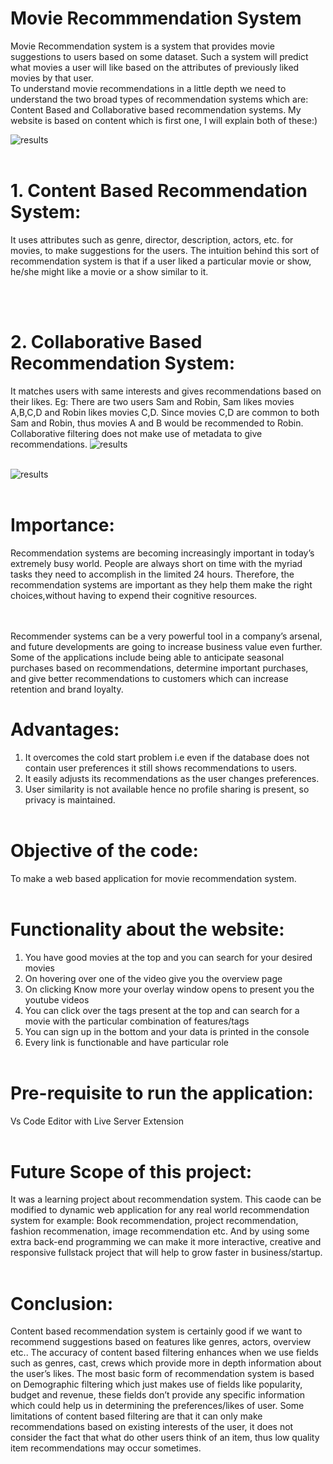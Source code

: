 <!-- # Movie-Recommendation-System
Here you get ratings, trailers      and even the link of all the movies. You will get an ordered list of the movies according to the blockbuster level.  https://amisha-movie-recommendation-system.netlify.app/  
 -->
 
 # Movie Recommmendation System
Movie Recommendation system is a system that provides movie suggestions to users based on some dataset. Such a 
system will predict what movies a user will like based on the attributes of previously liked movies by that user.
</br>
To understand movie recommendations in a little depth we need to understand the two broad types of recommendation systems which are: Content 
Based and Collaborative based recommendation systems. My website is based on content which is first one, I will explain both of these:)

![results](https://humboldt-wi.github.io/blog/img/seminar/causal_rec/overview.png)
</br></br>

# 1. Content Based Recommendation System:
 It uses attributes such as genre, director, description, actors, etc. for movies, to make suggestions for the users. The intuition behind this sort of recommendation system is that if a user liked a particular movie or show, he/she might like a movie or a show similar to it.


</br></br>

# 2. Collaborative Based Recommendation System:
It matches users with same interests and gives recommendations based on their likes. Eg: There are two users Sam and Robin, Sam likes movies A,B,C,D and Robin likes movies C,D. Since movies C,D are common to both Sam and Robin, thus movies A and B would be recommended to Robin. Collaborative filtering does not make use of metadata to give recommendations.
![results](https://miro.medium.com/max/4996/1*3m0Jmc_k0NP3_CCwnwdB7Q.png)
</br></br>


![results](https://miro.medium.com/max/4996/1*3m0Jmc_k0NP3_CCwnwdB7Q.png)
</br></br>


# Importance:
Recommendation systems are becoming increasingly important in today’s extremely busy world. People are always short on time with the myriad tasks they need to accomplish in the limited 24 hours. Therefore, the recommendation systems are important as they help them make the right choices,without having to expend their cognitive resources.  
</br></br>

Recommender systems can be a very powerful tool in a company’s arsenal, and future developments are going to increase business value even further. 
Some of the applications include being able to anticipate seasonal purchases based on recommendations, determine important purchases, and give better recommendations to customers which can increase retention and brand loyalty.

# Advantages:
1) It overcomes the cold start problem i.e even if the database does not contain user preferences it still shows recommendations to users.
2) It easily adjusts its recommendations as the user changes preferences.
3) User similarity is not available hence no profile sharing is present, so privacy is maintained.
</br></br>

# Objective of the code:
To make a web based application for movie recommendation system.
</br></br>

# Functionality about the website:
1) You have good movies at the top and you can search for your desired movies
2) On hovering over one of the video give you the overview page
3) On clicking Know more your overlay window opens to present you the youtube videos
4) You can click over the tags present at the top and can search for a movie with the particular combination of features/tags
5) You can sign up in the bottom and your data is printed in the console
6) Every link is functionable and have particular role
</br></br>

# Pre-requisite to run the application: 
Vs Code Editor with Live Server Extension
</br></br>

# Future Scope of this project:
It was a learning project about recommendation system. This caode can be modified to dynamic web application for any real world recommendation system for example: Book recommendation, project recommendation, fashion recommenation, image recommendation etc. And by using some extra back-end
programming we can make it more interactive, creative and responsive fullstack project  that will help to grow faster in business/startup.
</br></br>

# Conclusion:
Content based recommendation system is certainly good if we want to recommend suggestions based on features like genres, actors, overview etc.. The accuracy of content based filtering enhances when we use fields such as genres, cast, crews which provide more in depth information about the user’s likes. The most basic form of recommendation system is based on Demographic filtering which just makes use of fields like popularity, budget and revenue, these fields don’t provide any specific information which could help us in determining the preferences/likes of user. Some limitations of content based filtering are that it can only make recommendations based on existing interests of the user, it does not consider the fact that what do other users think of an item, thus low quality item recommendations may occur sometimes.










 
 
